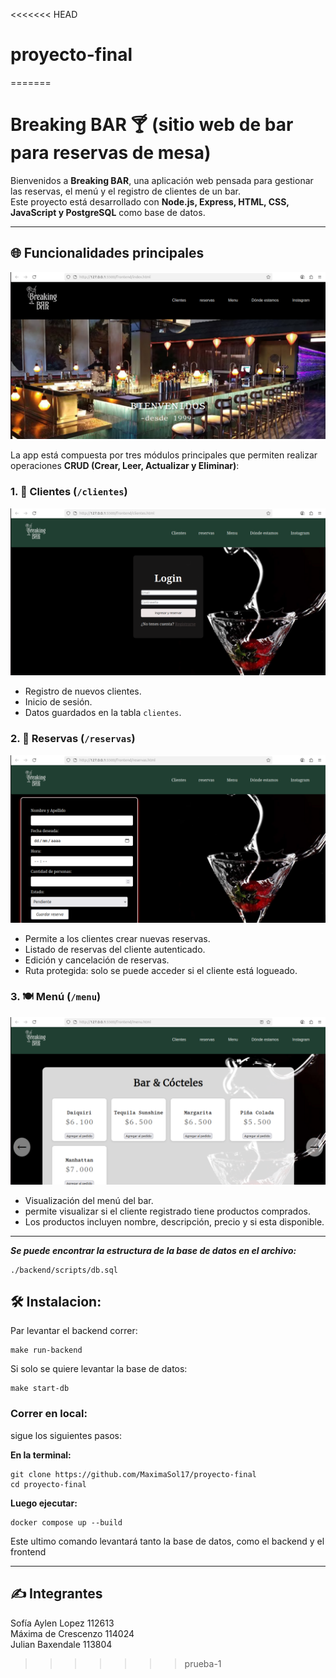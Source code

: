 <<<<<<< HEAD
# proyecto-final
=======
# Breaking BAR 🍸 (sitio web de bar para reservas de mesa)

Bienvenidos a **Breaking BAR**, una aplicación web pensada para gestionar las reservas, el menú y el registro de clientes de un bar.  
Este proyecto está desarrollado con **Node.js, Express, HTML, CSS, JavaScript y PostgreSQL** como base de datos.

---

## 🌐 Funcionalidades principales
![Página de Inicio](./imagenes/imagen-inicio.png)

La app está compuesta por tres módulos principales que permiten realizar operaciones **CRUD (Crear, Leer, Actualizar y Eliminar)**:

### 1. 👤 Clientes (`/clientes`)
![Formulario para loguearse](./imagenes/Imagen-clientes.png)

- Registro de nuevos clientes.
- Inicio de sesión.
- Datos guardados en la tabla `clientes`.

### 2. 📅 Reservas (`/reservas`)
![Formulario reservas](./imagenes/Imagen-reservas.png)

- Permite a los clientes crear nuevas reservas.
- Listado de reservas del cliente autenticado.
- Edición y cancelación de reservas.
- Ruta protegida: solo se puede acceder si el cliente está logueado.

### 3. 🍽️ Menú (`/menu`)
![Menu](./imagenes/Imagen-menu.png)

- Visualización del menú del bar.
- permite visualizar si el cliente registrado tiene productos comprados.
- Los productos incluyen nombre, descripción, precio y si esta disponible.
---

***Se puede encontrar la estructura de la base de datos en el archivo:***
```
./backend/scripts/db.sql
```
## 🛠️ Instalacion:
Par levantar el backend correr:
```
make run-backend
```
Si solo se quiere levantar la base de datos:
```
make start-db
```
### Correr en local:
sigue los siguientes pasos:

**En la terminal:** 
```
git clone https://github.com/MaximaSol17/proyecto-final 
cd proyecto-final
```

**Luego ejecutar:** 
```
docker compose up --build  
```
Este ultimo comando levantará tanto la base de datos, como el backend y el frontend

---
## ✍️ Integrantes
Sofía Aylen Lopez 112613 \
Máxima de Crescenzo 114024 \
Julian Baxendale 113804


>>>>>>> prueba-1

